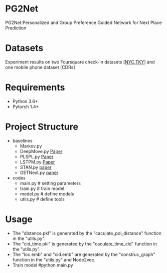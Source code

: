# PG2Net
PG2Net:Personalized and Group Preference Guided Network for Next Place Prediction
# Datasets
Experiment results on two Foursquare check-in datasets [[NYC,TKY](https://sites.google.com/site/yangdingqi/home/publication?authuser=0)] and one mobile phone dataset [CDRs]
# Requirements
* Python 3.6+
* Pytorch 1.4+
# Project Structure
* baselines
  * Markov.py
  * DeepMove.py [Paper](https://dl.acm.org/doi/abs/10.1145/3178876.3186058)
  * PLSPL.py [Paper](https://ieeexplore.ieee.org/abstract/document/9117156)
  * LSTPM.py [Paper](https://ojs.aaai.org/index.php/AAAI/article/view/5353)
  * STAN.py [paper](https://dl.acm.org/doi/pdf/10.1145/3442381.3449998)
  * GETNext.py [paper](https://dl.acm.org/doi/pdf/10.1145/3477495.3531983)
* codes
  * main.py # setting parameters
  * train.py # train model
  * model.py # define models
  * utils.py # define tools
# Usage
* The "distance.pkl" is generated by the "caculate_poi_distance" function in the "utils.py".
* The "cid_time.pkl" is generated by the "caculate_time_cid" function in the "utils.py".
* The "loc.emb" and "cid.emb" are generated by the "construc_graph" function in the "utils.py" and Node2vec.
* Train model  #python main.py

 

